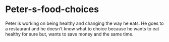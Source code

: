 # Peter-s-food-choices
Peter is working on being healthy and changing the way he eats. He goes to a restaurant and he doesn't know what to choice because he wants to eat healthy for sure but, wants to save money and the same time.

